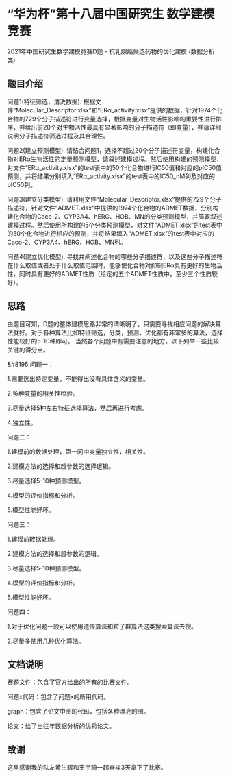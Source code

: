 # “华为杯”第十八届中国研究生 数学建模竞赛
2021年中国研究生数学建模竞赛D题 - 抗乳腺癌候选药物的优化建模 (数据分析类)
## 题目介绍
问题1(特征筛选，清洗数据). 根据文件“Molecular_Descriptor.xlsx”和“ERα_activity.xlsx”提供的数据，针对1974个化合物的729个分子描述符进行变量选择，根据变量对生物活性影响的重要性进行排序，并给出前20个对生物活性最具有显著影响的分子描述符（即变量），并请详细说明分子描述符筛选过程及其合理性。

问题2(建立预测模型). 请结合问题1，选择不超过20个分子描述符变量，构建化合物对ERα生物活性的定量预测模型，请叙述建模过程。然后使用构建的预测模型，对文件“ERα_activity.xlsx”的test表中的50个化合物进行IC50值和对应的pIC50值预测，并将结果分别填入“ERα_activity.xlsx”的test表中的IC50_nM列及对应的pIC50列。

问题3(建立分类模型). 请利用文件“Molecular_Descriptor.xlsx”提供的729个分子描述符，针对文件“ADMET.xlsx”中提供的1974个化合物的ADMET数据，分别构建化合物的Caco-2、CYP3A4、hERG、HOB、MN的分类预测模型，并简要叙述建模过程。然后使用所构建的5个分类预测模型，对文件“ADMET.xlsx”的test表中的50个化合物进行相应的预测，并将结果填入“ADMET.xlsx”的test表中对应的Caco-2、CYP3A4、hERG、HOB、MN列。

问题4(建立优化模型). 寻找并阐述化合物的哪些分子描述符，以及这些分子描述符在什么取值或者处于什么取值范围时，能够使化合物对抑制ERα具有更好的生物活性，同时具有更好的ADMET性质（给定的五个ADMET性质中，至少三个性质较好）。

##  思路
由题目可知，D题的整体建模思路非常的清晰明了。只需要寻找相应问题的解决算法就好。对于各种算法比如特征筛选，分类，预测，优化都有非常多的算法，选择性能较好的5-10种即可。
当然各个问题中有需要注意的地方，以下列举一些比较关键的得分点。

&#8195 问题一：

1.需要选出特定变量，不能得出没有具体含义的变量。

2.多种变量的相关性检验。

3.尽量选择5种左右特征选择算法，然后再进行考虑。

4.独立性。

   问题二：

1.建模前的数据处理，第一问中变量独立性，相关性。

2.建模方法的选择和超参数的选择逻辑。

3.尽量选择5-10种预测模型。

4.模型的评价指标和分析。

5.模型性能好坏。

   问题三：

1.建模前数据处理。

2.建模方法的选择和超参数的逻辑。

3.尽量选择5-10种预测模型。

4.模型的评价指标和分析。

5.模型性能好坏。

   问题四：

1.对于优化问题一般可以使用遗传算法和粒子群算法这类搜索算法去搜。

2.尽量多使用几种优化算法。


## 文档说明

赛题文件：包含了官方给出的所有的比赛文件。

问题x代码：包含了问题x的所用代码。

graph：包含了论文中图的代码，包括各种漂亮的图。

论文：给了出往年数据分析的优秀论文。

## 致谢

这里感谢我的队友黄生辉和王宇琦一起奋斗3天拿下了比赛。

